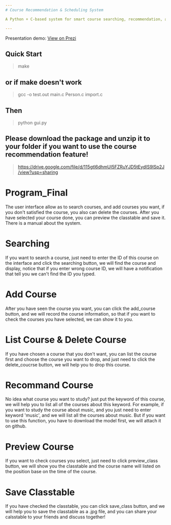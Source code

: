 ```yaml
---
# Course Recommendation & Scheduling System

A Python + C-based system for smart course searching, recommendation, and visual class scheduling.

---
```

Presentation demo: [View on Prezi](https://prezi.com/view/AvlN9mEEcYthHXyeuluw/?referral_token=w5nP5XlnB3FN)

## Quick Start
> make  
## or if make doesn't work  
> gcc -o test.out main.c Person.c import.c  
## Then
> python gui.py
>
## Please download the package and unzip it to your folder if you want to use the course recommendation feature!
> https://drive.google.com/file/d/115gtl6dhmUI5FZRuYJD5tEydIS9lSp2J/view?usp=sharing


# Program_Final
The user interface allow as to search courses, and add courses you want, if you don't satisfied the course, you also can delete the courses. After you have selected your course done, you can preview the classtable and save it. There is a manual about the system.

# Searching
If you want to search a course, just need to enter the ID of this course on the interface and click the searching button, we will find the course and display, notice that if you enter wrong course ID, we will have a notification that tell you we can't find the ID you typed.

# Add Course
After you have seen the course you want, you can click the add_course button, and we will record the course information, so that if you want to check the courses you have selected, we can show it to you.

# List Course & Delete Course
If you have chosen a course that you don't want, you can list the course first and choose the course you want to drop, and just need to click the delete_coucrse button, we will help you to drop this course.

# Recommand Course
No idea what course you want to study? just put the keyword of this course, we will help you to list all of the courses about this keyword. For example, if you want to study the course about music, and you just need to enter keyword 'music', and we will list all the courses about music. But if you want to use this function, you have to download the model first, we will attach it on github.

# Preview Course
If you want to check courses you select, just need to click preview_class button, we will show you the classtable and the course name will listed on the position base on the time of the course. 

# Save Classtable 
If you have checked the classtable, you can click save_class button, and we will help you to save the classtable as a .jpg file, and you can share your calsstable to your friends and discuss together!
